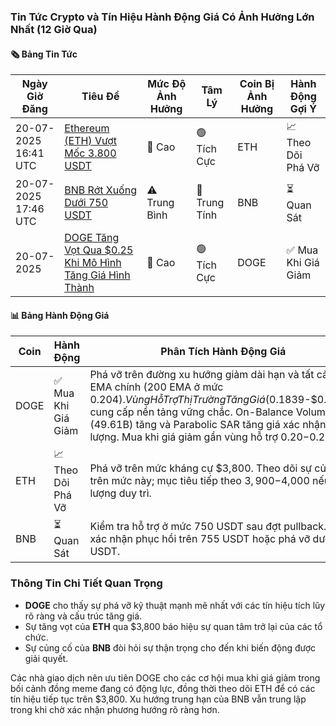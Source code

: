 ### Tin Tức Crypto và Tín Hiệu Hành Động Giá Có Ảnh Hưởng Lớn Nhất (12 Giờ Qua)

#### 🗞️ Bảng Tin Tức
| Ngày Giờ Đăng       | Tiêu Đề                                                                                               | Mức Độ Ảnh Hưởng    | Tâm Lý | Coin Bị Ảnh Hưởng | Hành Động Gợi Ý |
|-------------------------|--------------------------------------------------------------------------------------------------------|-----------|-----------|------------------|------------------|
| 20-07-2025 16:41 UTC | [Ethereum (ETH) Vượt Mốc 3.800 USDT](https://www.binance.com/en/square/news/all)                     | 🚨 Cao   | 🟢 Tích Cực | ETH              | 📈 Theo Dõi Phá Vỡ |
| 20-07-2025 17:46 UTC | [BNB Rớt Xuống Dưới 750 USDT](https://www.binance.com/en/square/news/all)                                 | ⚠️ Trung Bình | 🔵 Trung Tính  | BNB              | ⏳ Quan Sát         |
| 20-07-2025           | [DOGE Tăng Vọt Qua $0.25 Khi Mô Hình Tăng Giá Hình Thành](https://coinedition.com/dogecoin-doge-price-prediction-for-july-21-2025/) | 🚨 Cao   | 🟢 Tích Cực | DOGE             | ✅ Mua Khi Giá Giảm       |

#### 📊 Bảng Hành Động Giá
| Coin | Hành Động       | Phân Tích Hành Động Giá                                                                                     |
|------|--------------|----------------------------------------------------------------------------------------------------------|
| DOGE | ✅ Mua Khi Giá Giảm   | Phá vỡ trên đường xu hướng giảm dài hạn và tất cả các EMA chính (200 EMA ở mức $0.204). Vùng Hỗ Trợ Thị Trường Tăng Giá ($0.1839-$0.2024) cung cấp nền tảng vững chắc. On-Balance Volume (49.61B) tăng và Parabolic SAR tăng giá xác nhận động lượng. Mua khi giá giảm gần vùng hỗ trợ $0.20-$0.22. |
| ETH  | 📈 Theo Dõi Phá Vỡ | Phá vỡ trên mức kháng cự $3,800. Theo dõi sự củng cố trên mức này; mục tiêu tiếp theo $3,900-$4,000 nếu khối lượng duy trì. |
| BNB  | ⏳ Quan Sát     | Kiểm tra hỗ trợ ở mức 750 USDT sau đợt pullback. Chờ xác nhận phục hồi trên 755 USDT hoặc phá vỡ dưới 745 USDT. |

### Thông Tin Chi Tiết Quan Trọng
- **DOGE** cho thấy sự phá vỡ kỹ thuật mạnh mẽ nhất với các tín hiệu tích lũy rõ ràng và cấu trúc tăng giá.
- Sự tăng vọt của **ETH** qua $3,800 báo hiệu sự quan tâm trở lại của các tổ chức.
- Sự củng cố của **BNB** đòi hỏi sự thận trọng cho đến khi biến động được giải quyết.

Các nhà giao dịch nên ưu tiên DOGE cho các cơ hội mua khi giá giảm trong bối cảnh đồng meme đang có động lực, đồng thời theo dõi ETH để có các tín hiệu tiếp tục trên $3,800. Xu hướng trung hạn của BNB vẫn trung lập trong khi chờ xác nhận phương hướng rõ ràng hơn.